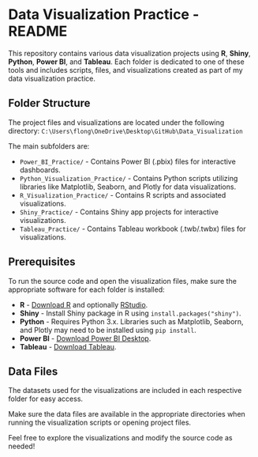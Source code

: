 # Data Visualization Practice - README

This repository contains various data visualization projects using **R**, **Shiny**, **Python**, **Power BI**, and **Tableau**. Each folder is dedicated to one of these tools and includes scripts, files, and visualizations created as part of my data visualization practice.

## Folder Structure

The project files and visualizations are located under the following directory:
`C:\Users\flong\OneDrive\Desktop\GitHub\Data_Visualization`

The main subfolders are:

- `Power_BI_Practice/` - Contains Power BI (.pbix) files for interactive dashboards.
- `Python_Visualization_Practice/` - Contains Python scripts utilizing libraries like Matplotlib, Seaborn, and Plotly for data visualizations.
- `R_Visualization_Practice/` - Contains R scripts and associated visualizations.
- `Shiny_Practice/` - Contains Shiny app projects for interactive visualizations.
- `Tableau_Practice/` - Contains Tableau workbook (.twb/.twbx) files for visualizations.

## Prerequisites

To run the source code and open the visualization files, make sure the appropriate software for each folder is installed:

- **R** - [Download R](https://cran.r-project.org) and optionally [RStudio](https://rstudio.com).
- **Shiny** - Install Shiny package in R using `install.packages("shiny")`.
- **Python** - Requires Python 3.x. Libraries such as Matplotlib, Seaborn, and Plotly may need to be installed using `pip install`.
- **Power BI** - [Download Power BI Desktop](https://powerbi.microsoft.com/desktop/).
- **Tableau** - [Download Tableau](https://www.tableau.com/products/desktop).

## Data Files

The datasets used for the visualizations are included in each respective folder for easy access.

Make sure the data files are available in the appropriate directories when running the visualization scripts or opening project files.

Feel free to explore the visualizations and modify the source code as needed!

 
